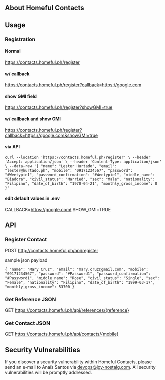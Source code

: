 ## About Homeful Contacts

## Usage
### Registration
#### Normal
https://contacts.homeful.ph/register
#### w/ callback
https://contacts.homeful.ph/register?callback=https://google.com
#### show GMI field
https://contacts.homeful.ph/register?showGMI=true
#### w/ callback and show GMI
https://contacts.homeful.ph/register?callback=https://google.com&showGMI=true
#### via API
`curl --location 'https://contacts.homeful.ph/register' \
--header 'Accept: application/json' \
--header 'Content-Type: application/json' \
--data-raw '{
"name": "Lester Hurtado",
"email": "lester@hurtado.ph",
"mobile": "09171234567",
"password": "#Weetypie1",
"password_confirmation": "#Weetypie1",
"middle_name": "Biadora",
"civil_status": "Married",
"sex": "Male",
"nationality": "Filipino",
"date_of_birth": "1970-04-21",
"monthly_gross_income": 0
}'`
#### edit default values in .env
CALLBACK=https://google.com\
SHOW_GMI=TRUE

## API
### Register Contact
POST http://contacts.homeful.ph/api/register

sample json payload<p>
`{
    "name": "Mary Cruz",
    "email": "mary.cruz@gmail.com",
    "mobile": "09171234567",
    "password": "#Password1",
    "password_confirmation": "#Password1",
    "middle_name": "Rose",
    "civil_status": "Single",
    "sex": "Female",
    "nationality": "Filipino",
    "date_of_birth": "1999-03-17",
    "monthly_gross_income": 53700
}`

### Get Reference JSON
GET https://contacts.homeful.ph/api/references/{reference}

### Get Contact JSON
GET https://contacts.homeful.ph/api/contacts/{mobile}

## Security Vulnerabilities

If you discover a security vulnerability within Homeful Contacts, please send an e-mail to Anaïs Santos via [devops@joy-nostalg.com](mailto:devops@joy-nostalg.com). All security vulnerabilities will be promptly addressed.
